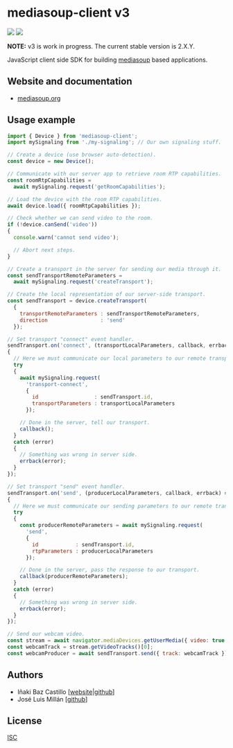 # mediasoup-client v3

[![][npm-shield-mediasoup-client]][npm-mediasoup-client]
[![][travis-ci-shield-mediasoup-client]][travis-ci-mediasoup-client]

**NOTE:** v3 is work in progress. The current stable version is 2.X.Y.

<!--
[![][npm-shield-mediasoup-client]][npm-mediasoup-client]
-->

JavaScript client side SDK for building [mediasoup](https://mediasoup.org) based applications.


## Website and documentation

* [mediasoup.org][mediasoup-website]


## Usage example

```js
import { Device } from 'mediasoup-client';
import mySignaling from './my-signaling'; // Our own signaling stuff.

// Create a device (use browser auto-detection).
const device = new Device();

// Communicate with our server app to retrieve room RTP capabilities.
const roomRtpCapabilities = 
  await mySignaling.request('getRoomCapabilities');

// Load the device with the room RTP capabilities.
await device.load({ roomRtpCapabilities });

// Check whether we can send video to the room.
if (!device.canSend('video'))
{
  console.warn('cannot send video');

  // Abort next steps.
}

// Create a transport in the server for sending our media through it.
const sendTransportRemoteParameters = 
  await mySignaling.request('createTransport');

// Create the local representation of our server-side transport.
const sendTransport = device.createTransport(
  {
    transportRemoteParameters : sendTransportRemoteParameters,
    direction                 : 'send'
  });

// Set transport "connect" event handler.
sendTransport.on('connect', (transportLocalParameters, callback, errback) =>
{
  // Here we must communicate our local parameters to our remote transport.
  try
  {
    await mySignaling.request(
      'transport-connect',
      { 
        id                  : sendTransport.id, 
        transportParameters : transportLocalParameters
      });

    // Done in the server, tell our transport.
    callback();
  }
  catch (error)
  {
    // Something was wrong in server side.
    errback(error);
  }
});

// Set transport "send" event handler.
sendTransport.on('send', (producerLocalParameters, callback, errback) =>
{
  // Here we must communicate our sending parameters to our remote transport.
  try
  {
    const producerRemoteParameters = await mySignaling.request(
      'send',
      { 
        id            : sendTransport.id, 
        rtpParameters : producerLocalParameters
      });

    // Done in the server, pass the response to our transport.
    callback(producerRemoteParameters);
  }
  catch (error)
  {
    // Something was wrong in server side.
    errback(error);
  }
});

// Send our webcam video.
const stream = await navigator.mediaDevices.getUserMedia({ video: true });
const webcamTrack = stream.getVideoTracks()[0];
const webcamProducer = await sendTransport.send({ track: webcamTrack });
```


## Authors

* Iñaki Baz Castillo [[website](https://inakibaz.me)|[github](https://github.com/ibc/)]
* José Luis Millán [[github](https://github.com/jmillan/)]


## License

[ISC](./LICENSE)




[mediasoup-website]: https://mediasoup.org
[npm-shield-mediasoup-client]: https://img.shields.io/npm/v/mediasoup-client.svg
[npm-mediasoup-client]: https://npmjs.org/package/mediasoup-client
[travis-ci-shield-mediasoup-client]: https://travis-ci.com/versatica/mediasoup-client.svg?branch=master
[travis-ci-mediasoup-client]: https://travis-ci.com/versatica/mediasoup-client
